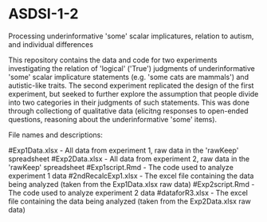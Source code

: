 # ASDSI-1-2
Processing underinformative 'some' scalar implicatures, relation to autism, and individual differences

This repository contains the data and code for two experiments investigating the relation of 'logical' ('True') judgments of underinformative 'some' scalar implicature statements (e.g. 'some cats are mammals') and autistic-like traits. The second experiment replicated the design of the first experiment, but seeked to further explore the assumption that people divide into two categories in their judgments of such statements. This was done through collectiong of qualitative data (elicitng responses to open-ended questions, reasoning about the underinformative 'some' items).

File names and descriptions:

#Exp1Data.xlsx - All data from experiment 1, raw data in the 'rawKeep' spreadsheet
#Exp2Data.xlsx - All data from experiment 2, raw data in the 'rawKeep' spreadsheet
#Exp1script.Rmd - The code used to analyze experiment 1 data
#2ndRecalcExp1.xlsx - The excel file containing the data being analyzed (taken from the Exp1Data.xlsx raw data)
#Exp2script.Rmd - The code used to analyze experiment 2 data
#dataforR3.xlsx - The excel file containing the data being analyzed (taken from the Exp2Data.xlsx raw data)
